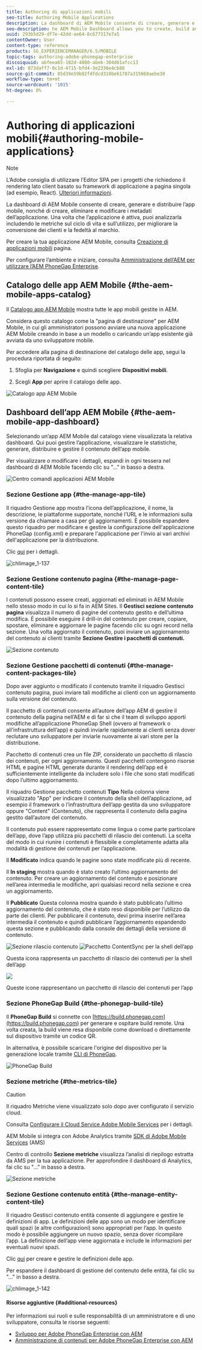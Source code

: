 ```yaml
---
title: Authoring di applicazioni mobili
seo-title: Authoring Mobile Applications
description: La dashboard di AEM Mobile consente di creare, generare e distribuire l’app mobile, nonché di creare, eliminare e modificare i metadati dell’applicazione. Per ulteriori informazioni, segui questa pagina.
seo-description: he AEM Mobile Dashboard allows you to create, build and deploy your mobile application, create, delete and edit application metadata. Follow this page to learn more.
uuid: 293b5d29-df7e-42dd-ae64-8c677317e7a5
contentOwner: User
content-type: reference
products: SG_EXPERIENCEMANAGER/6.5/MOBILE
topic-tags: authoring-adobe-phonegap-enterprise
discoiquuid: abfeea65-102d-4800-abeb-304d61afcc13
exl-id: 073daff7-0c1d-4715-bfd4-3e2336e4cb88
source-git-commit: 85d39e59b82fdfdcd310be61787a315668aebe38
workflow-type: tm+mt
source-wordcount: '1015'
ht-degree: 0%

---
```


# Authoring di applicazioni mobili{#authoring-mobile-applications}

>[!NOTE]
>
>L’Adobe consiglia di utilizzare l’Editor SPA per i progetti che richiedono il rendering lato client basato su framework di applicazione a pagina singola (ad esempio, React). [Ulteriori informazioni](/help/sites-developing/spa-overview.md).

La dashboard di AEM Mobile consente di creare, generare e distribuire l’app mobile, nonché di creare, eliminare e modificare i metadati dell’applicazione. Una volta che l’applicazione è attiva, puoi analizzarla includendo le metriche sul ciclo di vita e sull’utilizzo, per migliorare la conversione dei clienti e la fedeltà al marchio.

Per creare la tua applicazione AEM Mobile, consulta [Creazione di applicazioni mobili](/help/mobile/building-app-mobile-phonegap.md) pagina.

Per configurare l’ambiente e iniziare, consulta [Amministrazione dell’AEM per utilizzare l’AEM PhoneGap Enterprise](/help/mobile/administer-phonegap.md).

## Catalogo delle app AEM Mobile {#the-aem-mobile-apps-catalog}

Il [Catalogo app AEM Mobile](http://localhost:4502/aem/apps.html/content/phonegap) mostra tutte le app mobili gestite in AEM.

Considera questo catalogo come la &quot;pagina di destinazione&quot; per AEM Mobile, in cui gli amministratori possono avviare una nuova applicazione AEM Mobile creando in base a un modello o caricando un’app esistente già avviata da uno sviluppatore mobile.

Per accedere alla pagina di destinazione del catalogo delle app, segui la procedura riportata di seguito:

1. Sfoglia per **Navigazione** e quindi scegliere **Dispositivi mobili**.

1. Scegli **App** per aprire il catalogo delle app.

![Catalogo app AEM Mobile](assets/chlimage_1-135.png)

## Dashboard dell’app AEM Mobile {#the-aem-mobile-app-dashboard}

Selezionando un’app AEM Mobile dal catalogo viene visualizzata la relativa dashboard. Qui puoi gestire l’applicazione, visualizzare le statistiche, generare, distribuire e gestire il contenuto dell’app mobile.

Per visualizzare o modificare i dettagli, espandi in ogni tessera nel dashboard di AEM Mobile facendo clic su &quot;...&quot; in basso a destra.

![Centro comandi applicazioni AEM Mobile](assets/chlimage_1-136.png)

### Sezione Gestione app {#the-manage-app-tile}

Il riquadro Gestione app mostra l’icona dell’applicazione, il nome, la descrizione, le piattaforme supportate, nonché l’URL e le informazioni sulla versione da chiamare a casa per gli aggiornamenti. È possibile espandere questo riquadro per modificare e gestire la configurazione dell&#39;applicazione PhoneGap (config.xml) e preparare l&#39;applicazione per l&#39;invio ai vari archivi dell&#39;applicazione per la distribuzione.

Clic [qui](/help/mobile/phonegap-app-details-tile.md) per i dettagli.

![chlimage_1-137](assets/chlimage_1-137.png)

### Sezione Gestione contenuto pagina {#the-manage-page-content-tile}

I contenuti possono essere creati, aggiornati ed eliminati in AEM Mobile nello stesso modo in cui lo si fa in AEM Sites. Il **Gestisci sezione contenuto pagina** visualizza il numero di pagine del contenuto gestito e dell’ultima modifica. È possibile eseguire il drill-in del contenuto per creare, copiare, spostare, eliminare e aggiornare le pagine facendo clic su ogni record nella sezione. Una volta aggiornato il contenuto, puoi inviare un aggiornamento del contenuto ai clienti tramite **Sezione Gestire i pacchetti di contenuti.**

![Sezione contenuto](assets/chlimage_1-138.png)

### Sezione Gestione pacchetti di contenuti {#the-manage-content-packages-tile}

Dopo aver aggiunto o modificato il contenuto tramite il riquadro Gestisci contenuto pagina, puoi inviare tali modifiche ai clienti con un aggiornamento sulla versione del contenuto.

Il pacchetto di contenuti consente all’autore dell’app AEM di gestire il contenuto della pagina nell’AEM e di far sì che il team di sviluppo apporti modifiche all’applicazione PhoneGap Shell (ovvero al framework o all’infrastruttura dell’app) e quindi inviarle rapidamente ai clienti senza dover reclutare uno sviluppatore per inviarle nuovamente ai vari store per la distribuzione.

Pacchetto di contenuti crea un file ZIP, considerato un pacchetto di rilascio dei contenuti, per ogni aggiornamento. Questi pacchetti contengono risorse HTML e pagine HTML generate durante il rendering dell’app ed è sufficientemente intelligente da includere solo i file che sono stati modificati dopo l’ultimo aggiornamento.

Il riquadro Gestione pacchetto contenuti **Tipo** Nella colonna viene visualizzato &quot;App&quot; per indicare il contenuto della shell dell’applicazione, ad esempio il framework o l’infrastruttura dell’app gestita da uno sviluppatore oppure &quot;Content&quot; (Contenuto), che rappresenta il contenuto della pagina gestito dall’autore del contenuto.

Il contenuto può essere rappresentato come lingua o come parte particolare dell’app, dove l’app utilizza più pacchetti di rilascio dei contenuti. La scelta del modo in cui riunire i contenuti è flessibile e completamente adatta alla modalità di gestione dei contenuti per l’applicazione.

Il **Modificato** indica quando le pagine sono state modificate più di recente.

Il **In staging** mostra quando è stato creato l’ultimo aggiornamento del contenuto. Per creare un aggiornamento del contenuto e posizionare nell’area intermedia le modifiche, apri qualsiasi record nella sezione e crea un aggiornamento.

Il **Pubblicato** Questa colonna mostra quando è stato pubblicato l’ultimo aggiornamento del contenuto, che è stato reso disponibile per l’utilizzo da parte dei clienti. Per pubblicare il contenuto, devi prima inserire nell’area intermedia il contenuto e quindi pubblicare l’aggiornamento espandendo questa sezione e pubblicando dalla console dei dettagli della versione di contenuto.

![Sezione rilascio contenuto](assets/chlimage_1-139.png) ![Pacchetto ContentSync per la shell dell’app](do-not-localize/chlimage_1-5.png)

Questa icona rappresenta un pacchetto di rilascio dei contenuti per la shell dell’app

![](do-not-localize/chlimage_1-6.png)

Queste icone rappresentano un pacchetto di rilascio dei contenuti per l’app

### Sezione PhoneGap Build {#the-phonegap-build-tile}

Il **PhoneGap Build** si connette con [https://build.phonegap.com](https://build.phonegap.com) per generare e ospitare build remote. Una volta creata, la build viene resa disponibile come download o direttamente sul dispositivo tramite un codice QR.

In alternativa, è possibile scaricare l&#39;origine del dispositivo per la generazione locale tramite [CLI di PhoneGap](https://docs.phonegap.com/en/3.5.0/guide_cli_index.md.html).

![PhoneGap Build](assets/chlimage_1-140.png)

### Sezione metriche {#the-metrics-tile}

>[!CAUTION]
>
>Il riquadro Metriche viene visualizzato solo dopo aver configurato il servizio cloud.
>
>Consulta [Configurare il Cloud Service Adobe Mobile Services](/help/mobile/configure-adobe-mobile-cloud-service.md) per i dettagli.

AEM Mobile si integra con Adobe Analytics tramite [SDK di Adobe Mobile Services](https://experienceleague.adobe.com/docs/mobile.html?lang=en) (AMS)

Centro di controllo **Sezione metriche** visualizza l’analisi di riepilogo estratta da AMS per la tua applicazione. Per approfondire il dashboard di Analytics, fai clic su &quot;...&quot; in basso a destra.

![Sezione metriche](assets/chlimage_1-141.png)

### Sezione Gestione contenuto entità {#the-manage-entity-content-tile}

Il riquadro Gestisci contenuto entità consente di aggiungere e gestire le definizioni di app. Le definizioni delle app sono un modo per identificare quali spazi (e altre configurazioni) sono appropriati per l’app. In questo modo è possibile aggiungere un nuovo spazio, senza dover ricompilare l’app. La definizione dell’app viene aggiornata e include le informazioni per eventuali nuovi spazi.

Clic [qui](/help/mobile/phonegap-app-definitions.md) per creare e gestire le definizioni delle app.

Per espandere il dashboard di gestione del contenuto delle entità, fai clic su &quot;...&quot; in basso a destra.

![chlimage_1-142](assets/chlimage_1-142.png)

#### Risorse aggiuntive {#additional-resources}

Per informazioni sui ruoli e sulle responsabilità di un amministratore e di uno sviluppatore, consulta le risorse seguenti:

* [Sviluppo per Adobe PhoneGap Enterprise con AEM](/help/mobile/developing-in-phonegap.md)
* [Amministrazione di contenuti per Adobe PhoneGap Enterprise con AEM](/help/mobile/administer-phonegap.md)
